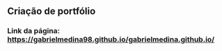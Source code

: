﻿## Criação de portfólio
 ### Link da página: https://gabrielmedina98.github.io/gabrielmedina.github.io/
